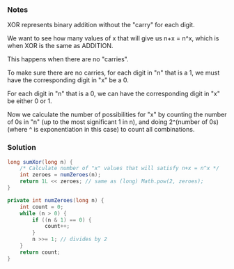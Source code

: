 ### Notes

XOR represents binary addition without the "carry" for each digit.

We want to see how many values of x that will give us n+x = n^x, which is when XOR is the same as ADDITION.

This happens when there are no "carries".

To make sure there are no carries, for each digit in "n" that is a 1, we must have the corresponding digit in "x" be a 0.

For each digit in "n" that is a 0, we can have the corresponding digit in "x" be either 0 or 1.

Now we calculate the number of possibilities for "x" by  counting the number of 0s in "n" (up to the most significant 1 in n), and doing 2^(number of 0s) (where ^ is exponentiation in this case) to count all combinations.


### Solution

```java
long sumXor(long n) {
    /* Calculate number of "x" values that will satisfy n+x = n^x */
    int zeroes = numZeroes(n);
    return 1L << zeroes; // same as (long) Math.pow(2, zeroes);
}

private int numZeroes(long n) {
    int count = 0;
    while (n > 0) {
        if ((n & 1) == 0) {
            count++;
        }
        n >>= 1; // divides by 2
    }
    return count;
}
```
